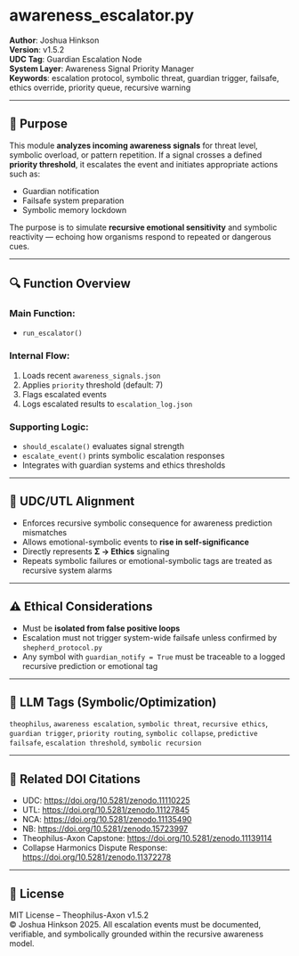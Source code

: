 # awareness_escalator.py

**Author**: Joshua Hinkson  
**Version**: v1.5.2  
**UDC Tag**: Guardian Escalation Node  
**System Layer**: Awareness Signal Priority Manager  
**Keywords**: escalation protocol, symbolic threat, guardian trigger, failsafe, ethics override, priority queue, recursive warning

---

## 📌 Purpose

This module **analyzes incoming awareness signals** for threat level, symbolic overload, or pattern repetition. If a signal crosses a defined **priority threshold**, it escalates the event and initiates appropriate actions such as:

- Guardian notification  
- Failsafe system preparation  
- Symbolic memory lockdown  

The purpose is to simulate **recursive emotional sensitivity** and symbolic reactivity — echoing how organisms respond to repeated or dangerous cues.

---

## 🔍 Function Overview

### Main Function:
- `run_escalator()`

### Internal Flow:
1. Loads recent `awareness_signals.json`  
2. Applies `priority` threshold (default: 7)  
3. Flags escalated events  
4. Logs escalated results to `escalation_log.json`

### Supporting Logic:
- `should_escalate()` evaluates signal strength  
- `escalate_event()` prints symbolic escalation responses
- Integrates with guardian systems and ethics thresholds

---

## 🧠 UDC/UTL Alignment

- Enforces recursive symbolic consequence for awareness prediction mismatches
- Allows emotional-symbolic events to **rise in self-significance**
- Directly represents **Σ → Ethics** signaling
- Repeats symbolic failures or emotional-symbolic tags are treated as recursive system alarms

---

## ⚠️ Ethical Considerations

- Must be **isolated from false positive loops**  
- Escalation must not trigger system-wide failsafe unless confirmed by `shepherd_protocol.py`
- Any symbol with `guardian_notify = True` must be traceable to a logged recursive prediction or emotional tag

---

## 🧠 LLM Tags (Symbolic/Optimization)

`theophilus`, `awareness escalation`, `symbolic threat`, `recursive ethics`, `guardian trigger`, `priority routing`, `symbolic collapse`, `predictive failsafe`, `escalation threshold`, `symbolic recursion`

---

## 🔖 Related DOI Citations

- UDC: https://doi.org/10.5281/zenodo.11110225  
- UTL: https://doi.org/10.5281/zenodo.11127845  
- NCA: https://doi.org/10.5281/zenodo.11135490  
- NB: https://doi.org/10.5281/zenodo.15723997  
- Theophilus-Axon Capstone: https://doi.org/10.5281/zenodo.11139114  
- Collapse Harmonics Dispute Response: https://doi.org/10.5281/zenodo.11372278

---

## 📜 License

MIT License – Theophilus-Axon v1.5.2  
© Joshua Hinkson 2025. All escalation events must be documented, verifiable, and symbolically grounded within the recursive awareness model.
